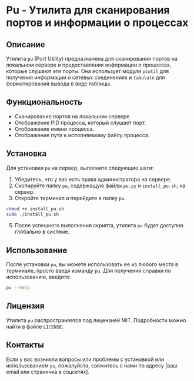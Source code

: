 # Pu - Утилита для сканирования портов и информации о процессах

## Описание

Утилита `pu` (Port Utility) предназначена для сканирования портов на локальном сервере и предоставления информации о процессах, которые слушают эти порты. Она использует модули `psutil` для получения информации о сетевых соединениях и `tabulate` для форматирования вывода в виде таблицы.

## Функциональность

- Сканирование портов на локальном сервере.
- Отображение PID процесса, который слушает порт.
- Отображение имени процесса.
- Отображение пути к исполняемому файлу процесса.

## Установка

Для установки `pu` на сервер, выполните следующие шаги:

1. Убедитесь, что у вас есть права администратора на сервере.
2. Скопируйте папку `pu`, содержащую файлы `pu.py` и `install_pu.sh`, на сервер.
3. Откройте терминал и перейдите в папку `pu`.

```bash
chmod +x install_pu.sh
sudo ./install_pu.sh
```

5. После успешного выполнения скрипта, утилита `pu` будет доступна глобально в системе.

## Использование

После установки `pu`, вы можете использовать ее из любого места в терминале, просто введя команду `pu`. Для получения справки по использованию, введите:

```bash
pu --help
```
## Лицензия

Утилита `pu` распространяется под лицензией MIT. Подробности можно найти в файле `LICENSE`.

## Контакты

Если у вас возникли вопросы или проблемы с установкой или использованием `pu`, пожалуйста, свяжитесь с нами по адресу [ваш email или страничка в соцсетях].